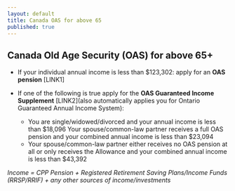 ```yaml
---
layout: default
title: Canada OAS for above 65
published: true
---
```


##  Canada Old Age Security (OAS) for above 65+

- If your individual annual income is less than $123,302: apply for an **OAS pension** [LINK1]

- If one of the following is true apply for the **OAS Guaranteed Income Supplement** [LINK2](also automatically applies you for Ontario Guaranteed Annual Income System):
	* You are single/widowed/divorced and your annual income is less than $18,096 Your spouse/common-law partner receives a full OAS pension and your combined annual income is less than $23,094
	* Your spouse/common-law partner either receives no OAS pension at all or only receives the Allowance and your combined annual income is less than $43,392


*Income = CPP Pension + Registered Retirement Saving Plans/Income Funds (RRSP/RRIF) + any other sources of income/investments*

